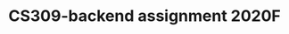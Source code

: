 <!--
 * @Github: https://github.com/Certseeds/CS309-OOAD
 * @Organization: SUSTech
 * @Author: nanoseeds
 * @Date: 2020-10-28 19:30:06
 * @LastEditors: nanoseeds
 * @LastEditTime: 2020-10-28 19:30:55
 * @License: CC-BY-NC-SA_V4_0 or any later version 
 -->

# CS309-backend assignment 2020F

